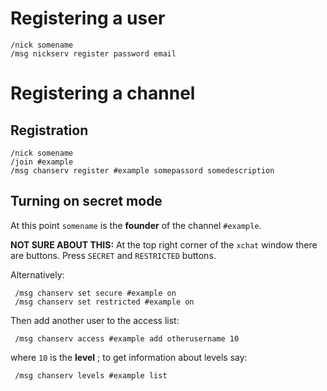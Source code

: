 Registering a user
==================

    /nick somename
    /msg nickserv register password email

Registering a channel
=====================

Registration
------------

    /nick somename
    /join #example
    /msg chanserv register #example somepassord somedescription

Turning on secret mode
----------------------

At this point `somename` is the __founder__ of the channel `#example`.


__NOT SURE ABOUT THIS:__ At the top right corner of the `xchat` window there are buttons. Press `SECRET` and `RESTRICTED` buttons.


Alternatively:

     /msg chanserv set secure #example on
     /msg chanserv set restricted #example on

Then add another user to the access list:

     /msg chanserv access #example add otherusername 10

where `10` is the __level__ ; to get information about levels say:

     /msg chanserv levels #example list

